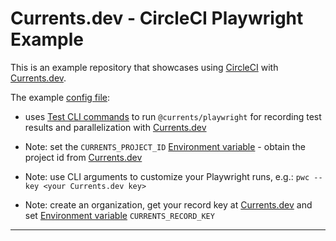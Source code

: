 # Currents.dev - CircleCI Playwright Example

This is an example repository that showcases using [CircleCI](https://circleci.com) with [Currents.dev](https://currents.dev).

The example [config file](https://github.com/currents-dev/circleci-example/blob/master/.circleci/config.yml):

- uses [Test CLI commands](https://playwright.dev/docs/test-cli) to run `@currents/playwright` for recording test results and parallelization with [Currents.dev](https://currents.dev)

- Note: set the `CURRENTS_PROJECT_ID` [Environment variable](https://circleci.com/docs/2.0/env-vars/) - obtain the project id from [Currents.dev](https://app.currents.dev)

- Note: use CLI arguments to customize your Playwright runs, e.g.: `pwc --key <your Currents.dev key>`

- Note: create an organization, get your record key at [Currents.dev](https://app.currents.dev) and set [Environment variable](https://circleci.com/docs/2.0/env-vars/) `CURRENTS_RECORD_KEY`

---